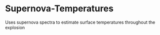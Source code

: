 # Supernova-Temperatures
Uses supernova spectra to estimate surface temperatures throughout the explosion
